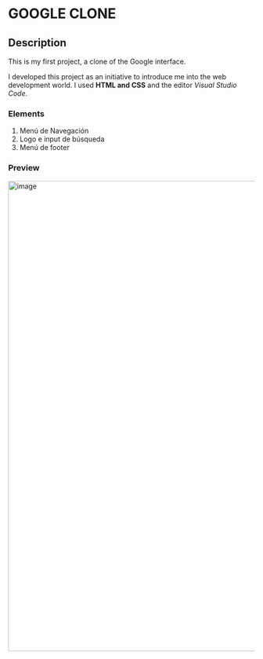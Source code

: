 # GOOGLE CLONE
## Description
This is my first project, a clone of the Google interface.

I developed this project as an initiative to introduce me into the web development world. I used **HTML and CSS** and the editor *Visual Studio Code*. 

### Elements 
<ol>
  <li> Menú de Navegación </li>
  <li> Logo e input de búsqueda </li>
  <li> Menú de footer </li>
</ol>

### Preview
<img width="958" alt="image" src="https://github.com/rubi-mendv/Google-Clone/assets/151890606/e7b6d6db-02f5-4697-8d4e-fe52029bd32f">


